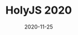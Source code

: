 ---
title: "HolyJS 2020"
date: 2020-11-25
type: "events"
role: "演讲者"
location: "莫斯科"
description: "主题: \"Documentation on the Frontline\""
presentation: "files/presentations/1124-PSB-prez-holy-js.pdf"
---